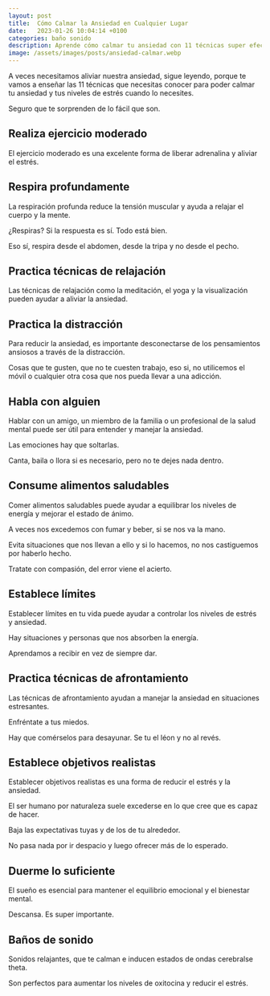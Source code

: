 ```yaml
---
layout: post
title:  Cómo Calmar la Ansiedad en Cualquier Lugar
date:   2023-01-26 10:04:14 +0100
categories: baño sonido
description: Aprende cómo calmar tu ansiedad con 11 técnicas super efectivas
image: /assets/images/posts/ansiedad-calmar.webp
---
```


A veces necesitamos aliviar nuestra ansiedad, sigue leyendo, porque te vamos a enseñar las 11 técnicas que necesitas conocer para poder calmar tu ansiedad y tus niveles de estrés cuando lo necesites. 

Seguro que te sorprenden de lo fácil que son.

## __Realiza ejercicio moderado__ 

El ejercicio moderado es una excelente forma de liberar adrenalina y aliviar el estrés. 

## __Respira profundamente__ 

La respiración profunda reduce la tensión muscular y ayuda a relajar el cuerpo y la mente. 

¿Respiras? Si la respuesta es sí. Todo está bien. 

Eso sí, respira desde el abdomen, desde la tripa y no desde el pecho.

## __Practica técnicas de relajación__ 

Las técnicas de relajación como la meditación, el yoga y la visualización pueden ayudar a aliviar la ansiedad. 

## __Practica la distracción__

Para reducir la ansiedad, es importante desconectarse de los pensamientos ansiosos a través de la distracción. 

Cosas que te gusten, que no te cuesten trabajo, eso si, no utilicemos el móvil o cualquier otra cosa que nos pueda llevar a una adicción. 

## __Habla con alguien__ 

Hablar con un amigo, un miembro de la familia o un profesional de la salud mental puede ser útil para entender y manejar la ansiedad. 

Las emociones hay que soltarlas. 

Canta, baila o llora si es necesario, pero no te dejes nada dentro.

## __Consume alimentos saludables__ 

Comer alimentos saludables puede ayudar a equilibrar los niveles de energía y mejorar el estado de ánimo. 

A veces nos excedemos con fumar y beber, si se nos va la mano. 

Evita situaciones que nos llevan a ello y si lo hacemos, no nos castiguemos por haberlo hecho. 

Tratate con compasión, del error viene el acierto.

## __Establece límites__ 

Establecer límites en tu vida puede ayudar a controlar los niveles de estrés y ansiedad. 

Hay situaciones y personas que nos absorben la energía. 

Aprendamos a recibir en vez de siempre dar.

## __Practica técnicas de afrontamiento__ 

Las técnicas de afrontamiento ayudan a manejar la ansiedad en situaciones estresantes. 

Enfréntate a tus miedos. 

Hay que comérselos para desayunar. Se tu el léon y no al revés.

## __Establece objetivos realistas__ 

Establecer objetivos realistas es una forma de reducir el estrés y la ansiedad. 

El ser humano por naturaleza suele excederse en lo que cree que es capaz de hacer. 

Baja las expectativas tuyas y de los de tu alrededor. 

No pasa nada por ir despacio y luego ofrecer más de lo esperado. 

## __Duerme lo suficiente__ 

El sueño es esencial para mantener el equilibrio emocional y el bienestar mental. 

Descansa. Es super importante.

## __Baños de sonido__

Sonidos relajantes, que te calman e inducen estados de ondas cerebralse theta. 

Son perfectos para aumentar los niveles de oxitocina y reducir el estrés.


